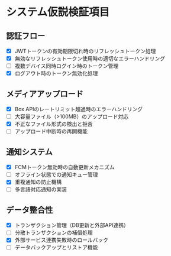 # システム仮説検証項目

## 認証フロー
- [x] JWTトークンの有効期限切れ時のリフレッシュトークン処理
- [x] 無効なリフレッシュトークン使用時の適切なエラーハンドリング
- [ ] 複数デバイス同時ログイン時のトークン管理
- [x] ログアウト時のトークン無効化処理

## メディアアップロード
- [x] Box APIのレートリミット超過時のエラーハンドリング
- [ ] 大容量ファイル（>100MB）のアップロード対応
- [x] 不正なファイル形式の検出と拒否
- [ ] アップロード中断時の再開機能

## 通知システム
- [x] FCMトークン無効時の自動更新メカニズム
- [ ] オフライン状態での通知キュー管理
- [x] 重複通知の防止機構
- [ ] 多言語対応通知の実装

## データ整合性
- [x] トランザクション管理（DB更新と外部API連携）
- [ ] 分散トランザクションの補償処理
- [x] 外部サービス連携失敗時のロールバック
- [ ] データバックアップとリストア機能 